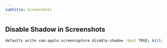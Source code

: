 ```yaml
---
subtitle: Screenshots
---
```


## Disable Shadow in Screenshots

```sh
defaults write com.apple.screencapture disable-shadow -bool TRUE; killall SystemUIServer
```
